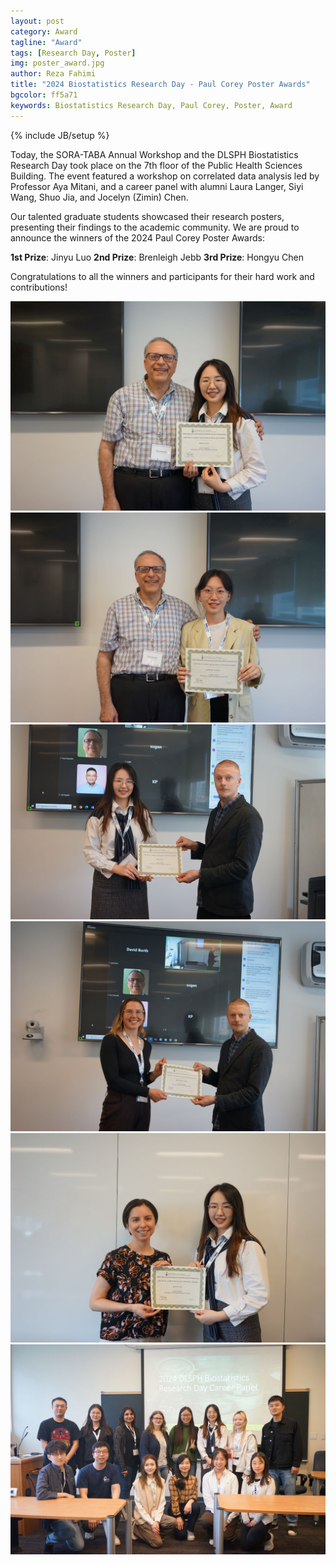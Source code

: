 ```yaml
---
layout: post
category: Award
tagline: "Award"
tags: [Research Day, Poster]
img: poster_award.jpg
author: Reza Fahimi
title: "2024 Biostatistics Research Day - Paul Corey Poster Awards"
bgcolor: ff5a71
keywords: Biostatistics Research Day, Paul Corey, Poster, Award
---
```



{% include JB/setup %}

Today, the SORA-TABA Annual Workshop and the DLSPH Biostatistics Research Day took place on the 7th floor of the Public Health Sciences Building. The event featured a workshop on correlated data analysis led by Professor Aya Mitani, and a career panel with alumni Laura Langer, Siyi Wang, Shuo Jia, and Jocelyn (Zimin) Chen.

Our talented graduate students showcased their research posters, presenting their findings to the academic community. We are proud to announce the winners of the 2024 Paul Corey Poster Awards:

**1st Prize**: Jinyu Luo
**2nd Prize**: Brenleigh Jebb
**3rd Prize**: Hongyu Chen

Congratulations to all the winners and participants for their hard work and contributions!

<!--more-->

![Tony Panzarella, Jinyu Luo](/assets/images/post/tony_jinyu.jpg)
![Tony Panzarella, Hongyu Chen](/assets/images/post/tony_hongyu.jpg)
![Jinyu Luo, Olli Saarela](/assets/images/post/jinyu_olli.jpg)
![Brenleigh Jebb, Olli Saarela](/assets/images/post/brenleigh_olli.jpg)
![Aya Mitani, Jinyu Luo](/assets/images/post/aya_jinyu.jpg)
![Career Panel](/assets/images/post/careerpanel.jpg)




